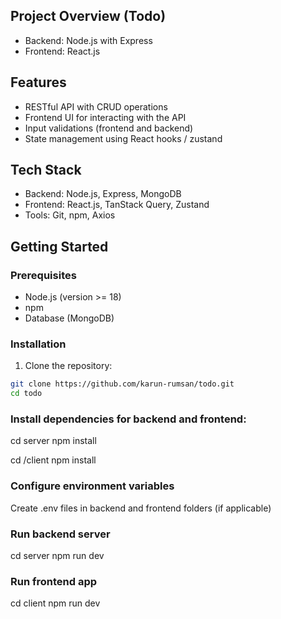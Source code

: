 ## Project Overview (Todo)

- Backend: Node.js with Express
- Frontend: React.js

## Features

- RESTful API with CRUD operations
- Frontend UI for interacting with the API
- Input validations (frontend and backend)
- State management using React hooks / zustand

## Tech Stack

- Backend: Node.js, Express, MongoDB
- Frontend: React.js, TanStack Query, Zustand
- Tools: Git, npm, Axios

## Getting Started

### Prerequisites

- Node.js (version >= 18)
- npm
- Database (MongoDB)

### Installation

1. Clone the repository:

```bash
git clone https://github.com/karun-rumsan/todo.git
cd todo

```

### Install dependencies for backend and frontend:

cd server
npm install

cd /client
npm install

### Configure environment variables

Create .env files in backend and frontend folders (if applicable)

### Run backend server

cd server
npm run dev

### Run frontend app

cd client
npm run dev

